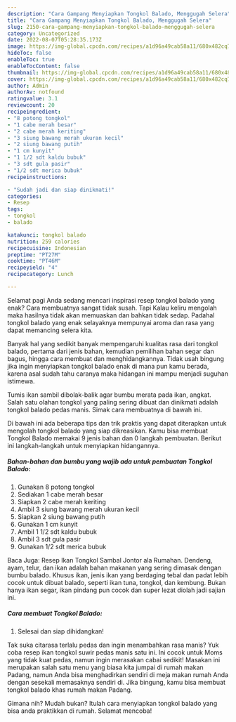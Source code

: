 ```yaml
---
description: "Cara Gampang Menyiapkan Tongkol Balado, Menggugah Selera"
title: "Cara Gampang Menyiapkan Tongkol Balado, Menggugah Selera"
slug: 2150-cara-gampang-menyiapkan-tongkol-balado-menggugah-selera
category: Uncategorized
date: 2022-08-07T05:28:35.173Z
image: https://img-global.cpcdn.com/recipes/a1d96a49cab58a11/680x482cq70/tongkol-balado-foto-resep-utama.jpg
hideToc: false
enableToc: true
enableTocContent: false
thumbnail: https://img-global.cpcdn.com/recipes/a1d96a49cab58a11/680x482cq70/tongkol-balado-foto-resep-utama.jpg
cover: https://img-global.cpcdn.com/recipes/a1d96a49cab58a11/680x482cq70/tongkol-balado-foto-resep-utama.jpg
author: Admin
authorAv: notfound
ratingvalue: 3.1
reviewcount: 20
recipeingredient:
- "8 potong tongkol"
- "1 cabe merah besar"
- "2 cabe merah keriting"
- "3 siung bawang merah ukuran kecil"
- "2 siung bawang putih"
- "1 cm kunyit"
- "1 1/2 sdt kaldu bubuk"
- "3 sdt gula pasir"
- "1/2 sdt merica bubuk"
recipeinstructions:

- "Sudah jadi dan siap dinikmati!"
categories:
- Resep
tags:
- tongkol
- balado

katakunci: tongkol balado 
nutrition: 259 calories
recipecuisine: Indonesian
preptime: "PT27M"
cooktime: "PT46M"
recipeyield: "4"
recipecategory: Lunch

---
```



Selamat pagi Anda sedang mencari inspirasi resep tongkol balado yang enak? Cara membuatnya sangat tidak susah. Tapi Kalau keliru mengolah maka hasilnya tidak akan memuaskan dan bahkan tidak sedap. Padahal tongkol balado yang enak selayaknya mempunyai aroma dan rasa yang dapat memancing selera kita.


Banyak hal yang sedikit banyak mempengaruhi kualitas rasa dari tongkol balado, pertama dari jenis bahan, kemudian pemilihan bahan segar dan bagus, hingga cara membuat dan menghidangkannya. Tidak usah bingung jika ingin menyiapkan tongkol balado enak di mana pun kamu berada, karena asal sudah tahu caranya maka hidangan ini mampu menjadi suguhan istimewa.

Tumis ikan sambil dibolak-balik agar bumbu merata pada ikan, angkat. Salah satu olahan tongkol yang paling sering dibuat dan dinikmati adalah tongkol balado pedas manis. Simak cara membuatnya di bawah ini.


Di bawah ini ada beberapa tips dan trik praktis yang dapat diterapkan untuk mengolah tongkol balado yang siap dikreasikan. Kamu bisa membuat Tongkol Balado memakai 9 jenis bahan dan 0 langkah pembuatan. Berikut ini langkah-langkah untuk menyiapkan hidangannya.

<!--inarticleads1-->

##### Bahan-bahan dan bumbu yang wajib ada untuk pembuatan Tongkol Balado:

1. Gunakan 8 potong tongkol
1. Sediakan 1 cabe merah besar
1. Siapkan 2 cabe merah keriting
1. Ambil 3 siung bawang merah ukuran kecil
1. Siapkan 2 siung bawang putih
1. Gunakan 1 cm kunyit
1. Ambil 1 1/2 sdt kaldu bubuk
1. Ambil 3 sdt gula pasir
1. Gunakan 1/2 sdt merica bubuk


Baca Juga: Resep Ikan Tongkol Sambal Jontor ala Rumahan. Dendeng, ayam, telur, dan ikan adalah bahan makanan yang sering dimasak dengan bumbu balado. Khusus ikan, jenis ikan yang berdaging tebal dan padat lebih cocok untuk dibuat balado, seperti ikan tuna, tongkol, dan kembung. Bukan hanya ikan segar, ikan pindang pun cocok dan super lezat diolah jadi sajian ini. 

<!--inarticleads2-->

##### Cara membuat Tongkol Balado:


1. Selesai dan siap dihidangkan!

Tak suka citarasa terlalu pedas dan ingin menambahkan rasa manis? Yuk coba resep ikan tongkol suwir pedas manis satu ini. Ini cocok untuk Moms yang tidak kuat pedas, namun ingin merasakan cabai sedikit! Masakan ini merupakan salah satu menu yang biasa kita jumpai di rumah makan Padang, namun Anda bisa menghadirkan sendiri di meja makan rumah Anda dengan sesekali memasaknya sendiri di. Jika bingung, kamu bisa membuat tongkol balado khas rumah makan Padang. 

Gimana nih? Mudah bukan? Itulah cara menyiapkan tongkol balado yang bisa anda praktikkan di rumah. Selamat mencoba!
